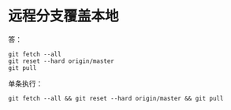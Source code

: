 # 远程分支覆盖本地

答：<br>
```git
git fetch --all
git reset --hard origin/master
git pull
```
单条执行：
```git
git fetch --all && git reset --hard origin/master && git pull
```







<comment/>